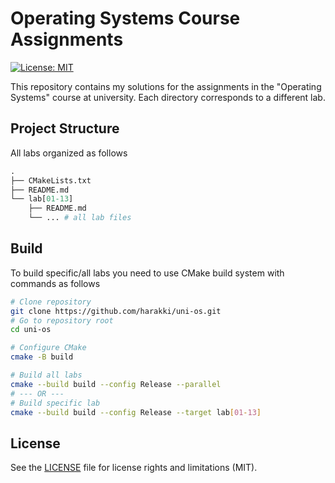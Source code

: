 # Operating Systems Course Assignments

[![License: MIT](https://img.shields.io/badge/License-MIT-yellow.svg)](./LICENSE)

This repository contains my solutions for the assignments in the "Operating Systems" course at university. Each directory corresponds to a different lab.

## Project Structure

All labs organized as follows

``` graphql
.
├── CMakeLists.txt
├── README.md
└── lab[01-13]
    ├── README.md
    └── ... # all lab files
```

## Build

To build specific/all labs you need to use CMake build system with commands as follows

```bash
# Clone repository
git clone https://github.com/harakki/uni-os.git
# Go to repository root
cd uni-os

# Configure CMake
cmake -B build

# Build all labs
cmake --build build --config Release --parallel
# --- OR ---
# Build specific lab
cmake --build build --config Release --target lab[01-13]
```

## License

See the [LICENSE](./LICENSE) file for license rights and limitations (MIT).
